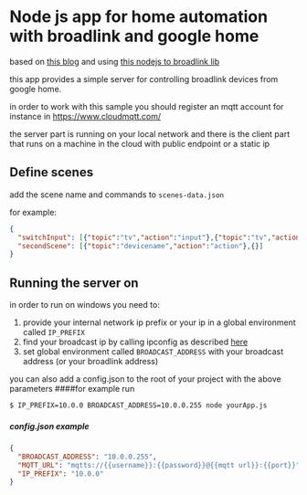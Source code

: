 # Node js app for home automation with broadlink and google home
based on [this blog](https://medium.com/@dtinth/remotely-turning-on-my-air-conditioner-through-google-assistant-1a1441471e9d) and using [this nodejs to broadlink lib](https://github.com/momodalo/broadlinkjs)

this app provides a simple server for controlling broadlink devices from google home.

in order to work with this sample you should register an mqtt account for instance 
in https://www.cloudmqtt.com/ 

the server part is running on your local network
and there is the client part that runs on a machine in the cloud with public endpoint or a static ip

Define scenes
-------
add the scene name and commands to `scenes-data.json`

for example:
```json
{
  "switchInput": [{"topic":"tv","action":"input"},{"topic":"tv","action":"input"},{"topic":"tv","action":"ok"}],
  "secondScene": [{"topic":"devicename","action":"action"},{}]
}
```
Running the server on
--------
in order to run on windows you need to:
1) provide your internal network ip prefix
or your ip in a global environment called `IP_PREFIX`
2) find your broadcast ip by calling ipconfig as described [here](https://documentation.progress.com/output/ua/OpenEdge_latest/index.html#page/gsins/determining-the-broadcast-address.html)
3) set global environment called `BROADCAST_ADDRESS` with your broadcast address (or your broadlink address)

you can also add a config.json to the root of your project with the above parameters
####for example run
```bash
$ IP_PREFIX=10.0.0 BROADCAST_ADDRESS=10.0.0.255 node yourApp.js
```
##### config.json example
```json
{
  "BROADCAST_ADDRESS": "10.0.0.255",
  "MQTT_URL": "mqtts://{{username}}:{{password}}@{{mqtt url}}:{{port}}",
  "IP_PREFIX": "10.0.0"
}
```
